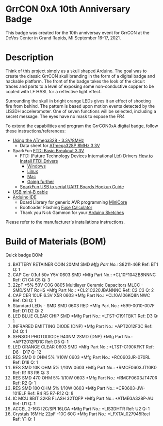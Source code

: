 # GrrCON 0xA 10th Anniversary Badge

This badge was created for the 10th anniversay event for GrrCON at the DeVos Center in Grand Rapids, MI September 16-17, 2021.

# Description
Think of this project simply as a skull shaped Arduino. The goal was to create the classic GrrCON skull branding in the form of a digital badge and hackable platform. The front of the badge takes the look of the circuit traces and parts to a level of exposing some non-conductive copper to be coated with LF HASL for a reflective light effect.

Surrounding the skull in bright orange LEDs gives it an effect of shooting fire from behind. The pattern is based upon motion events detected by the LIS3DH acceleromoter. One of seven functions will be selected, including a secret message. The eyes have no mask to expose the FR4  

To extend the capabilities and program the GrrCON0xA digital badge, follow these instructions/references:

* [Using the ATmega328 - 3.3V/8MHz](https://learn.sparkfun.com/tutorials/arduino-comparison-guide/atmega328-boards)
  * Data sheet for [ATmega328P 8MHz 3.3V](https://ww1.microchip.com/downloads/en/DeviceDoc/Atmel-7810-Automotive-Microcontrollers-ATmega328P_Datasheet.pdf)
* SparkFun [FTDI Basic Breakout 3.3V](https://www.sparkfun.com/products/9873)
  * FTDI (Future Technology Devices International Ltd) Drivers [How to Install FTDI Drivers](https://learn.sparkfun.com/tutorials/how-to-install-ftdi-drivers)
      * [Windows](https://learn.sparkfun.com/tutorials/how-to-install-ftdi-drivers/windows---in-depth)
      * [Linux](https://learn.sparkfun.com/tutorials/how-to-install-ftdi-drivers/linux)
      * [Mac](https://learn.sparkfun.com/tutorials/how-to-install-ftdi-drivers/mac)
      * [Going further](https://learn.sparkfun.com/tutorials/how-to-install-ftdi-drivers/resou)
   * [SparkFun USB to serial UART Boards Hookup Guide](https://learn.sparkfun.com/tutorials/sparkfun-usb-to-serial-uart-boards-hookup-guide)
* [USB mini-B cable](https://www.sparkfun.com/products/13243)
* [Arduino IDE](https://www.arduino.cc/en/Main/Software)
  * Board Library for generic AVR programming [MiniCore](https://github.com/MCUdude/MiniCore)
  * Bootloader Flashing [Fuse Calculator](https://eleccelerator.com/fusecalc/fusecalc.php?chip=atmega328p)
  * Thank you Nick Gammon for your [Arduino Sketches](https://github.com/nickgammon/arduino_sketches)

Please refer to the manufacturer's installations instructions.

# Build of Materials (BOM)

Quick badge BOM:
1. BATTERY RETAINER COIN 20MM SMD 	*Mfg Part No.:* S8211-46R	Ref: BT1	Q: 1
2. CAP Cer 0.1uf 50v Y5V 0603 SMD	*Mfg Part No.: *CL10F104ZB8NNNC	Ref: C1 C4 C5	Q: 3
3. 22pF ±5% 50V C0G 0805 Multilayer Ceramic Capacitors MLCC - SMD/SMT RoHS	*Mfg Part No.: *CL21C220JBANNNC	Ref: C2 C3	Q: 2
4. CAP CER 10UF 6.3V X5R 0603		*Mfg Part No.: *CL10A106KQ8NNWC	Ref: C6	Q: 1
5. Standard LEDs - SMD SMD 0603 RED	*Mfg Part No.: *599-0010-007F	Ref: D1 D2	Q: 2
6. LED BLUE CLEAR CHIP SMD		*Mfg Part No.: *LTST-C191TBKT	Ref: D3	Q: 1
7. INFRARED EMITTING DIODE (DNP)	*Mfg Part No.: *APT2012F3C	Ref: D4	Q: 1
8. SENSOR PHOTODIODE 940NM 2SMD (DNP)	*Mfg Part No.: *APT2012PD1C	Ref: D5	Q: 1
9. LED ORANGE CLEAR 0603 SMD		*Mfg Part No.: *LTST-C190KFKT	Ref: D6 - D17	Q: 12
10. RES SMD 0 OHM 5% 1/10W 0603		*Mfg Part No.: *RC0603JR-070RL	Ref: D18	Q: 1
11. RES SMD 10K OHM 5% 1/10W 0603	*Mfg Part No.: *RMCF0603JT10K0	Ref: R1 R3 R6	Q: 3
12. RES SMD 470 OHM 5% 1/10W 0603	*Mfg Part No.: *RMCF0603JT470R	Ref: R2	Q: 1
13. RES SMD 100 OHM 5% 1/10W 0603	*Mfg Part No.: *CR0603-JW-101ELF	Ref: R4 R5 R7-R12	Q: 8
14. IC MCU 8BIT 32KB FLASH 32TQFP	*Mfg Part No.: *ATMEGA328P-AU	Ref: U1	Q: 1
15. ACCEL 2-16G I2C/SPI 16LGA		*Mfg Part No.: *LIS3DHTR		Ref: U2	Q: 1
16. Crystals 16MHz 22pF -10C 60C	*Mfg Part No.: *LFXTAL027945Reel	Ref: Y1	Q: 1



